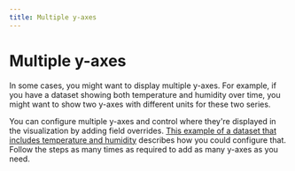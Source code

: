 ```yaml
---
title: Multiple y-axes
---
```


# Multiple y-axes

In some cases, you might want to display multiple y-axes. For example, if you have a dataset showing both temperature and humidity over time, you might want to show two y-axes with different units for these two series.

You can configure multiple y-axes and control where they're displayed in the visualization by adding field overrides. [This example of a dataset that includes temperature and humidity](../../configure-overrides/#example-2-format-temperature-and-humidity) describes how you could configure that. Follow the steps as many times as required to add as many y-axes as you need.
